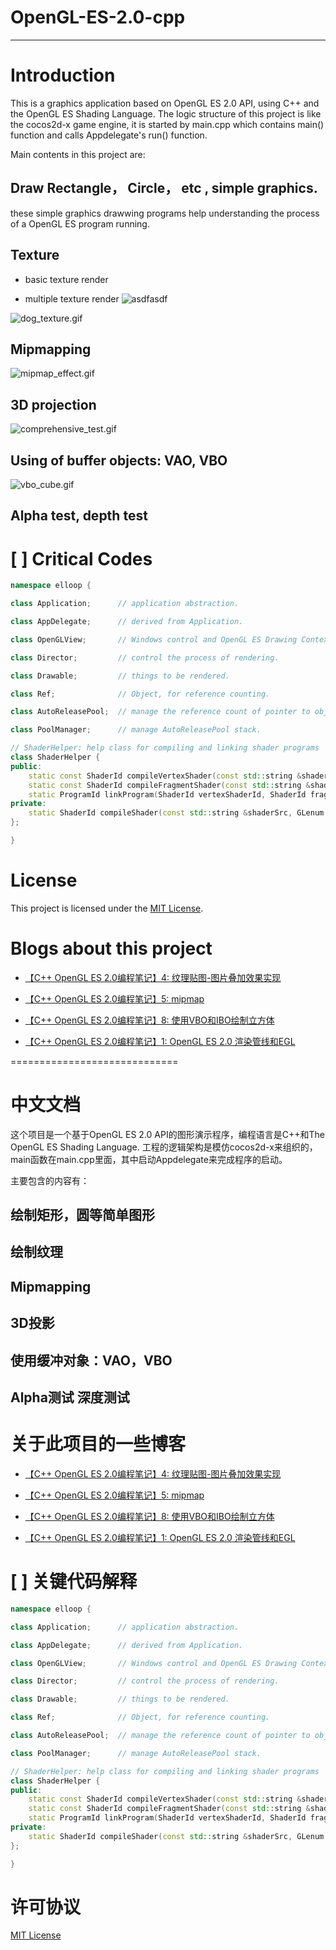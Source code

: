 # OpenGL-ES-2.0-cpp
---------------------

# Introduction

This is a graphics application based on OpenGL ES 2.0 API, using C++ and the OpenGL ES Shading Language. The logic structure of this project is like the cocos2d-x game engine, it is started by main.cpp which contains main() function and calls Appdelegate's run() function.

Main contents in this project are:

## Draw Rectangle， Circle， etc , simple graphics.

these simple graphics drawwing programs help understanding the process of a OpenGL ES program running.

## Texture 

- basic texture render

- multiple texture render
![asdfasdf](http://elloop.oss-cn-hangzhou.aliyuncs.com/blog_pic/dog_texture.gif?OSSAccessKeyId=LTAI4FtWWR7eyV7ELYCixBe2&Expires=1587208477&Signature=knkKZ1fp3mPAZs3CerfBpCvfn5o%3D)

![dog_texture.gif](https://elloop.oss-cn-hangzhou.aliyuncs.com/blog_pic/dog_texture.gif?x-oss-process=style/watermark&Expires=1583677827&OSSAccessKeyId=TMP.hjT9DY2xSJSKFDqDHZLHgFYn7GCG3ZtoJAkWLzp5SJJcjq6gPyDmcDK5LArW3AsRDnR5QUwRmyE8MLfxA3Piw7fKMkqQgr1w1ke7cYfbg1mNvboXRKJ8Xhm873z1zW.tmp&Signature=cXE3Eqi1X1hb7hELfm0TNge8VgE%3D)

## Mipmapping

![mipmap_effect.gif](http://elloop.oss-cn-hangzhou.aliyuncs.com/blog_pic/mipmap_effect.gif?OSSAccessKeyId=LTAI4FtWWR7eyV7ELYCixBe2&Expires=1587205527&Signature=hOunhdhF1K%2FsHED6TjrUuxog0Fc%3D)

## 3D projection

![comprehensive_test.gif](http://elloop.oss-cn-hangzhou.aliyuncs.com/blog_pic/comprehensive_test.gif?OSSAccessKeyId=LTAI4FtWWR7eyV7ELYCixBe2&Expires=1587205544&Signature=%2FQh89gTHPNGHYj4TIvap2s0DwYc%3D)

## Using of buffer objects: VAO, VBO

![vbo_cube.gif](http://elloop.oss-cn-hangzhou.aliyuncs.com/blog_pic/vbo_cube.gif?OSSAccessKeyId=LTAI4FtWWR7eyV7ELYCixBe2&Expires=1587205564&Signature=oaxEKsbSGnBNRcu36CMiIGKNt14%3D)

## Alpha test, depth test

# [ ] Critical Codes

```c++
namespace elloop { 

class Application;      // application abstraction.

class AppDelegate;      // derived from Application.

class OpenGLView;       // Windows control and OpenGL ES Drawing Context.

class Director;         // control the process of rendering.

class Drawable;         // things to be rendered.

class Ref;              // Object, for reference counting.

class AutoReleasePool;  // manage the reference count of pointer to object of type Ref.

class PoolManager;      // manage AutoReleasePool stack.

// ShaderHelper: help class for compiling and linking shader programs
class ShaderHelper {
public:
    static const ShaderId compileVertexShader(const std::string &shaderSrc);
    static const ShaderId compileFragmentShader(const std::string &shaderSrc);
    static ProgramId linkProgram(ShaderId vertexShaderId, ShaderId fragShaderId);
private:
    static ShaderId compileShader(const std::string &shaderSrc, GLenum shaderType);
};

}
```

# License

This project is licensed under the [MIT License](https://opensource.org/licenses/MIT).

# Blogs about this project

- [【C++ OpenGL ES 2.0编程笔记】4: 纹理贴图-图片叠加效果实现](http://blog.csdn.net/elloop/article/details/50458613)

- [【C++ OpenGL ES 2.0编程笔记】5: mipmap](http://blog.csdn.net/elloop/article/details/50466163)

- [【C++ OpenGL ES 2.0编程笔记】8: 使用VBO和IBO绘制立方体](http://blog.csdn.net/elloop/article/details/50472699)

- [【C++ OpenGL ES 2.0编程笔记】1: OpenGL ES 2.0 渲染管线和EGL](http://blog.csdn.net/elloop/article/details/50480040)

=============================

# 中文文档

这个项目是一个基于OpenGL ES 2.0 API的图形演示程序，编程语言是C++和The OpenGL ES Shading Language. 工程的逻辑架构是模仿cocos2d-x来组织的，main函数在main.cpp里面，其中启动Appdelegate来完成程序的启动。

主要包含的内容有：

## 绘制矩形，圆等简单图形

## 绘制纹理

## Mipmapping

## 3D投影

## 使用缓冲对象：VAO，VBO

## Alpha测试 深度测试

# 关于此项目的一些博客

- [【C++ OpenGL ES 2.0编程笔记】4: 纹理贴图-图片叠加效果实现](http://blog.csdn.net/elloop/article/details/50458613)

- [【C++ OpenGL ES 2.0编程笔记】5: mipmap](http://blog.csdn.net/elloop/article/details/50466163)

- [【C++ OpenGL ES 2.0编程笔记】8: 使用VBO和IBO绘制立方体](http://blog.csdn.net/elloop/article/details/50472699)

- [【C++ OpenGL ES 2.0编程笔记】1: OpenGL ES 2.0 渲染管线和EGL](http://blog.csdn.net/elloop/article/details/50480040)

# [ ] 关键代码解释

```c++
namespace elloop { 

class Application;      // application abstraction.

class AppDelegate;      // derived from Application.

class OpenGLView;       // Windows control and OpenGL ES Drawing Context.

class Director;         // control the process of rendering.

class Drawable;         // things to be rendered.

class Ref;              // Object, for reference counting.

class AutoReleasePool;  // manage the reference count of pointer to object of type Ref.

class PoolManager;      // manage AutoReleasePool stack.

// ShaderHelper: help class for compiling and linking shader programs
class ShaderHelper {
public:
    static const ShaderId compileVertexShader(const std::string &shaderSrc);
    static const ShaderId compileFragmentShader(const std::string &shaderSrc);
    static ProgramId linkProgram(ShaderId vertexShaderId, ShaderId fragShaderId);
private:
    static ShaderId compileShader(const std::string &shaderSrc, GLenum shaderType);
};

}
```

# 许可协议

[MIT License](https://opensource.org/licenses/MIT) 
